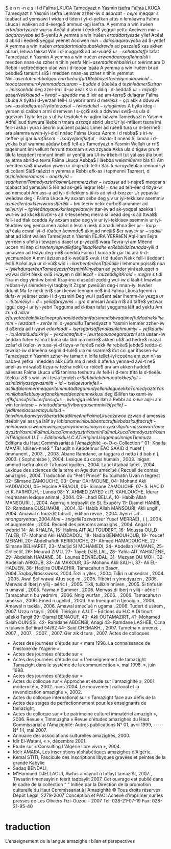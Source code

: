 $ e n n -n e s i l d Faîma LKUCA Tamedyazt n Yasmin isefra Faîma LKUCA Tamedyazt n Yasmin isefra
Lemmer zzher-iw d as$ar
ad t-nejre$ meqqar
s tqabact ad yemsawi
I widen d tiden
i yi-d-yefkan afus n lemâawna Faîma Lkuca
i wakken ad d-éerge$ ammud-agi isefra.
A yemma a win iruêen
$er taddart yezde$ wursu
Acêal d abrid i êedre$ yeggul yettu Acciwen m$in-d
aqarav yeb$a ad $-yenfu
A yemma a win iruêen
$er taddart yezde$ yilef
Acêal d abrid i êedre$ yeggul yeênet
Acciwen m$in-d i tixsi
aqarav yeb$a ad $-yetlef
A yemma a win iruêen
$er taddart m laâoubat
Ad rewle$ ad pazzale$
xas akken abruri, lehwa tekkat
Win i d-muggre$ ad as-vuâe$
$ur-s ahat ad affe$ tafat
Tamedyazt n Yasmin
A yemma a win iruêen
$er wanda ara yaf lehna
I sli$ i medden nnan-as
zzher n tihin yenfa
Nni$-asent a timehbal
éri$ ur teérimt ara
D Rebbi i yettreééiqen
ulac win i d-teooa lqaâa
A yemma a win iruêen
b$i$ ad beddle$ tamurt
I sli$ i medden nnan-as
zzher n tihin yemmut
Nni$-asent a timehbal
qqaren rrbeê ur ifut
D Rebbi i yettreééiqen
ulac win i d-teooa tzemmurt
A yemma d acu ara m-budde$
d ûûeêêa d te$zi n leâmer
S iziran-im iss oehde$
deg zzer-im i d-u$e$ aéar
Kra n ddiq i d-âedda$
$ur-m i pafe$ aza$er
Nekk iqedd-iw ad t-sbedde$
ma d lxir ad am-terre$ dulaqrar Faîma Lkuca
A tiyita i d-yerzan fell-i
si yebrir armi d me$res
I s-ççi$ akk a ddwawi
swi$-as ula d lqares
Tiyita terza s ul-iw
tesdukel-iyi aglim i$es
A tiyita ideg-i yersen
si caâban armi d remvan
I s-ççi$ akk a ddwawi
swi$-as ula d qqevran
Tiyita terza s ul-iw
tesdukel-iyi aglim laâvam
Tamedyazt n Yasmin
Adfel isud tiwwura
lêebs n tmara
$as xaqe$ abrid ulac
Ur iyi-nfiâent tsura
imi fell-i akka i yura
i âecrin xuûûent paâîac
Limer ad ruêe$ tura
ur d-berrne$ ara
alamma wwin-iyi-d di nnâac Faîma Lkuca
Azrem i d rebba$ s iri-w
iteffer-iyi gar i$uraf
Ssem-is ad yepkefkuf
ul-is izde$-it nnêas
Si laman i d-yekka lxuf
wamma aâdaw bni$ fell-as
Tamedyazt n Yasmin
Wellah ur rri$ taqelmunt
imi vellunt ferrunt
ttexmam siwa zzyada
Akka ula d tigaw prunt
tilufa teqqdent rennunt
imeîîi ur yenfiâ ara
Ul-iw irkeb-it tut
yal ass âla bunt
ay atma abrid-a tevra Faîma Lkuca
Äebba$ i iâebba wel$em
i ûehre$ bla tili
Am medden sâi$ imawlan
yiwen ur d-ipnadi fell-i
Sâi$-ten i rray d i$eblan
rennun-iyi di ccêani
Sâi$ taâzizt n yemma
a Rebbi efk-as i tepmenni
Tazmert, d te$zi n leâmer
am ass-a nekk yid-s ad nhenni
Tamedyazt n Yasmin
Lemmer zzher-iw d as$ar
ad t-nejre$ meqqar
s tqabact ad yemsawi
S lêir ad as-ge$ leqrar
leb$i-nne$ ad ten-éer
d tizya-w ad nemcabi
Am ass-a ad iyi-d-ifekker
s tiî-is ad iyi-d-ixezzer
Ur yepavûa weâdaw deg-i Faîma Lkuca
Ay axxam seb$e$ deg yiv
ur iyi-tekkisev asemmiv
$as medlent akk tewwura
s lferê i k-bni$ teériv
nekk êurbe$ ammmer ad te$liv
ur iyi-tgiv leânaya
nekkini seg wid ten$iv
ttar-iw ad ak-yeqqel azekka
i wul-iw ad kkse$ ll$iv
tir$i-s ad k-tesseêreq merra
si lbeâd deg-k ad ttwali$
fell-i ad tfak ccedda
Ay axxam seb$e$ deg yiv
ur iyi-tekkisev asemmiv
ur iyi-têuddev seg yemcumen
acêal n lesnin nekk d anadi
lehna $er $ur-k ur p-ufi$
êala ccwal iyi-d-iûaêen
âemmde$ akin ad nnejli$
$er wayev $ur-s ad illi$
ahat ad ldint wallen
Tamedyazt n Yasmin ÏÏEJRA YERRèEN
Aql-i am îîejra yerréen
s ufella i tewzen
s daxel ur p-yezdi$ wara
Tevra-yi am Mêend uccen
mi itep di t$evten
yepwaîîef deg îîelqa
Nedhe$ $er Rebbi âzizen
ad a$-yili d amâiwen
ad teâyu deg-ne$ ccedda Faîma Lkuca
xtir gar tid ara k-d-yecmumêen
A mmi âzizen ad k-weûûi$
xvuk i tid ifuêen
Nekk fell-i âeddant êsi$
Acêal aya ur d-vûi$
wid i $-ikerhen ferêen
Ttfeûûile$ i lehmum pqissi$
n$an-iyi lehdur qerêen
Tamedyazt n Yasmin
Win yeb$an ad yehder yini
asîuqqet n wawal diri-t
Nekk xvi$ i wayen n diri lec$al-inu zeddigit
Kra i d-megre$ s tidi
îîira-m deg yimi-w bninit
Rray-inu d aseâdi
zeddig wul-iw d lâali-t Imawlan rebban-iyi slemden-iyi taqbaylit
Zzgan pweûûin deg-i
nnan-iyi tewâer ddunit
Ma f$e$ nekk éri$ sani
kenwi tennam ne$ init Faîma Lkuca
Igenni n tlufa-w yeâmer
zdat-i i d-yesmiri
Deg wul i pa$ent aéar
lhemm-iw yezga $ur-i
Si teméi iyi-d-yeîîafar
ayen i s-gre$ d amsari
Anda rri$ ad taffe$ yezwar
iggul deg-i ur iyi-yebri
Tegguma ad d-tban tafat
yegguma lêif ad yekfu
Am zun d adrar $ef tuyat
acêal n tikkal i nepru
Nnan i iâeddan ifat
simmal s lwaqt i ineffu
Ma d nekk lhemm-iw zdat
i t-zerâe$ mi d-yepnulfu
Tamedyazt n Yasmin
lemmer zzher-iw d a$erda
ad t-yawi $er lexla
ad t-isers gar isaffen
aîas n lehmum i yi-yefka
ur iyi-icuê ara
iâud d lxir i yi-yexdem
tafsut-iw ur teoouooeg ara
ur zhi$ ara
ussan-iw âeddan futen Faîma Lkuca
ula lâib ma ûekre$
akken ufi$ ad hedre$
mazal zzâaf di lxaîer-iw
tusa-yi-d tizya-w ferêe$
nekk $ile$ rebêe$
jebde$ tedda-d tewriqt-iw
d lmeêna segmi d-lule$
ula mi ssarme$
ifut cci gar ifassen-iw
Tamedyazt n Yasmin
zzher-iw tamart n loifa teîîef-iyi cceêna
am zun n$i$-as baba-s
yefka i medden akk ûûfa
ma d nekk d aferka
yenna-d awi-t ne$ anef-as
mi wala$ tizya-w tezha
nekk ur rbiêe$ ara
am akken hudde$ aâessas Faîma Lkuca
ufi$ taninna teshutru
$ile$ fell-i i d-ters tfita
la d-tleêêu têekku
zi$ s wid-iw i tesla
tendeh $er Rebbi ûebêanu
ad tekkes fell-as lmiziriya
seg wasmi i tt-id-txelqev
turiv fell-as tilufa
lemmer meqqar i temmut
ad teg amud yellan deg uéekka
Tamedyazt n Yasmin
llah a Rebbi ay urfan
akk medden zhan
nekk usi$ deg i$ilifen
taxxamt-iw $ef lkifan
s ufella icerfan
s ufus-iw hegga$ lekfen
llah a Rebbi ad k-$ive$
aql-i am win ten$iv
tasa-w tettuddum s lfiv
lberq d usemmiv
lêif yeîîef-iyi di tmesla
susem ay ul ula i d-tiniv
d nnuba n wiyiv
ûber ar tâeddi lmeêna Faîma Lkuca
zewoe$ zzwao d amessas
tteêbir yal ass
ya laîif ay i$eblan
am win ibubben tacruft
i lebda s lxuf
tacruft-nni n bu wacciwen
am win yeççan yir imensi
ma yerna yexsi
lqut ur nessawan
Tamedyazt n Yasmin Faîma Lkuca
Tamedyazt n Yasmin Faîma Lkuca
Tamedyazt n Yasmin
Tiérigin n A.U.T - Editions du H.C.A
Tiérigin n Usqqamu Unnig n Timmuz$a
Editions du Haut Commissariat à l'Amazighité -o-O-o-Collection “
01- Khalfa MAMRI, Idlisen-nne$ ”
Tasuqilt n Äebdennur ËAO SAÄID d Yusef ( timmunent , 2003. , 2003.
Abane Ramdane, ar taggara d netta i d bab n ), 2003. ( Sophonisbe ), 2004.
Lexique du corps humain , 2003.
Inigan: ammud isefra akk d: Tafunast igujilen , 2004.
Laûel ittabaâ laûel , 2004.
Lexique des sciences de la terre et Ageldun amecîuê (
Recueil de contes amazighs , 2004.
Traduction du “Petit Prince” Bu tqulhatin
Uvan n tegrest
02- Slimane ZAMOUCHE,
03- Omar DAHMOUNE,
04- Mohand Akli HADDADOU,
05- Hocine ARBAOUI,
06- Slimane ZAMOUCHE,
07- S. HACID et K. FARHOUH, : Lunoa
08- Y. AHMED ZAYED et R. KAHLOUCHE, Idurar ireqmanen lexique animal , 2004.
09- Lhadi BELLA,
10- Habib Allah MANSOURI, ), 2004.
Agerruj n teqbaylit
de St. Exupéry
11- Djamel HAMRI,
12- Ramdane OUSLIMANI, , 2004.
13- Habib Allah MANSOURI, Akli ungif , 2004.
Amawal n tmazi$t tatrart , édition revue , 2004.
Ayen i $-d-nnan gar yetran , 2004.
Mmi-s n igellil Tazwart s$ur Yusef MERRAËI , ( ), 2004. et augmentée , 2004.
Recueil des prénoms amazighs , 2004.
Angal n webrid
14- Ali KHALFA,
15- Halima AIT ALI TOUDERT,
16- Moussa OULD TALEB,
17- Mohand Akli HADDADOU,
18- Nadia BENMOUHOUB,
19- Youcef MERAHI,
20- Abdelhafidh KERROUCHE,
21- Ahmed HAMADOUCHE,
22- Slimane BELHARET,
23- Madjid SI MOHAMEDI,
24- Abdellah HAMANE, 25- Collectif,
26- Mourad ZIMU,
27- Tayeb DJELLAL,
28- Yahia AIT YAHIATÈNE,
29- Abdellah HAMANE,
30- Lounes BENREJDAL,
31- Mezyan OU MOH,
32- Abdellah ARKOUB,
33- Ali MAKOUR,
35- Mohand Akli SALHI,
37- Ali EL-HADJEN,
38- Hadjira OUBACHIR,
Tamacahut n Bas$ar , 2004.
Taqbaylit ass s wass , 2004.
Te$zi n yiles , 2004.
Ti$ri n umsedrar , 2004. , 2005.
Awal $ef wawal Afus seg-m , 2005.
Tibêirt n yimedyazen , 2005.
Merwas di lberj n yiîij - aêric I , 2005.
Tikli, tullizin nniven , 2005.
Si tinfusin n umaval , 2005.
Favma n Summer , 2006.
Merwas di lberj n yiîij - aêric II
Tamacahut n bu yedmim , 2006. Nnig wurfan , 2006. , 2006.
Tamacahut n umeksa , 2006.
Ëmed n ugellid , 2006.
Am tmeqqunt n tjeooigin , 2006.
Amawal n tsekla , 2006.
Amawal amecîuê n ugama , 2006.
Tudert d usirem , 2007.
Uzzu n tayri , 2006.
Tiérigin n A.U.T - Editions du H.C.A
Di tmurt uâekki Targit
39- Djamal BENAOUF,
40- Akli OUTAMAZIRT,
41- Mohamed Salah OUNISSI,
42- Ramdane ABDENBI, Anagi
43- Ramdane LASHEB,
Ccna n tulawin $ef îîrad 54/62
44- Said CHEMAKH, , 2007.
Tametna n umenzu , 2007. , 2007. , 2007. , 2007.
Ger zik d tura , 2007.
Actes de colloques
- Actes des journées d'étude sur « mars 1998.
La connaissance de l'histoire de l'Algérie »,
- Actes des journées d'étude sur «
- Actes des journées d'étude sur «
L'enseignement de tamazight
Tamazight dans le système de la communication
», mai 1998.
», juin 1998.
- Actes des journées d'étude sur «
- Actes du colloque sur «
Approche et étude sur l'amazighité », 2001. modernité », 2002. mars 2004.
Le mouvement national et la revendication amazighe », 2002.
- Actes du colloque international sur «
Tamazight face aux défis de la
- Actes des stages de perfectionnement pour les enseignants de tamazight,
- Actes du colloque sur «
Le patrimoine culturel immatériel amazigh », 2006.
Revue « Timmuzgha »
Revue d'études amazighes du Haut Commissariat à l'Amazighité: Autres publications
N° 01, avril 1999, ----- N° 14, mai 2007.
- Annuaire des associations culturelles amazighes, 2000.
- Idir El-Watani, «
», décembre 2001.
- Etude sur « Consulting
L'Algérie libre vivra », 2004.
- Iddir AMARA,
Les inscriptions alphabétiques amazighes d'Algérie,
- Kemal STITI,
Fascicule des inscriptions libyques gravées et peintes de la grande Kabylie
- Sadaq BENDALI,
- M'Hammed DJELLAOUI,
Awfus amaynut n tutlayt tamazi$t, 2007. ,
Tiwsatin timensayin n tesrit taqbaylit 2007.
Cet ouvrage est publié dans le cadre de la collection “ ”
Initiée par la Direction de la promotion culturelle du
Haut Commissariat à l'Amazighité
© Tous droits réservés
Dépôt Légal: 2279-2007
Conception et PAO:
Achevé d'imprimer sur les presses de Les Oliviers
Tizi-Ouzou - 2007 Tel: 026-21-07-19 Fax: 026-21-95-40

# traduction
L'enseignement de la langue amazighe : bilan et perspectives